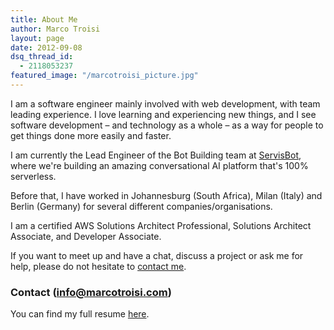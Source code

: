 ```yaml
---
title: About Me
author: Marco Troisi
layout: page
date: 2012-09-08
dsq_thread_id:
  - 2118053237
featured_image: "/marcotroisi_picture.jpg"
---
```

I am a software engineer mainly involved with web development, with team leading experience. I love learning and experiencing new things, and I see software development – and technology as a whole – as a way for people to get things done more easily and faster.

I am currently the Lead Engineer of the Bot Building team at [ServisBot](https://servisbot.com), where we're building an amazing conversational AI platform that's 100% serverless.

Before that, I have worked in Johannesburg (South Africa), Milan (Italy) and Berlin (Germany) for several different companies/organisations. 

I am a certified AWS Solutions Architect Professional, Solutions Architect Associate, and Developer Associate. 

If you want to meet up and have a chat, discuss a project or ask me for help, please do not hesitate to [contact me][2].

### Contact (info@marcotroisi.com)

You can find my full resume [here](https://www.dropbox.com/s/bu19cfek7nqxc83/CV_MarcoTroisi.pdf?dl=0).

 [1]: https://github.com/marcotroisi
 [2]: https://www.marcotroisi.com/contact/ "Contact"
